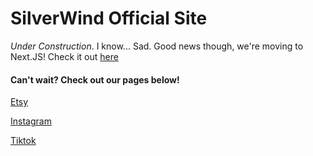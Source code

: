 # SilverWind Official Site

_Under Construction_. I know... Sad.
Good news though, we're moving to Next.JS! Check it out [here](https://github.com/leviFrosty/SilverWind-v2)

#### Can't wait? Check out our pages below!

[Etsy](https://www.etsy.com/shop/SSilverWind)

[Instagram](https://www.instagram.com/silverwinds/)

[Tiktok](https://www.tiktok.com/@silver.winds)

